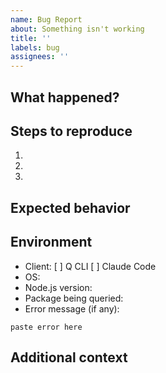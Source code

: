 ```yaml
---
name: Bug Report
about: Something isn't working
title: ''
labels: bug
assignees: ''
---
```


## What happened?
<!-- Brief description of the issue -->

## Steps to reproduce
1. 
2. 
3. 

## Expected behavior
<!-- What should have happened? -->

## Environment
- Client: [ ] Q CLI [ ] Claude Code
- OS: 
- Node.js version: 
- Package being queried: 
- Error message (if any):
```
paste error here
```

## Additional context
<!-- Anything else that might help -->